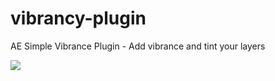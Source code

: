 # vibrancy-plugin
 AE Simple Vibrance Plugin - Add vibrance and tint your layers

 <img src="https://i.imgur.com/ZMdpbUs.png" />
